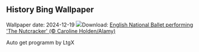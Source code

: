 ## History Bing Wallpaper
Wallpaper date: 2024-12-19
![](https://www.bing.com/th?id=OHR.NutcrackerBallet_EN-US8927830113_UHD.jpg&w=1000)Download: [English National Ballet performing 'The Nutcracker' (© Caroline Holden/Alamy)](https://www.bing.com/th?id=OHR.NutcrackerBallet_EN-US8927830113_UHD.jpg)

Auto get programm by LtgX
